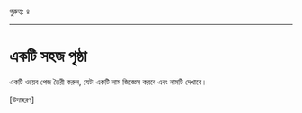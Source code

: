গুরুত্ব: ৪

---

# একটি সহজ পৃষ্ঠা

একটি ওয়েব পেজ তৈরী করুন, যেটা একটি নাম জিজ্ঞেস করবে এবং নামটি দেখাবে। 

[উদাহরণ]
